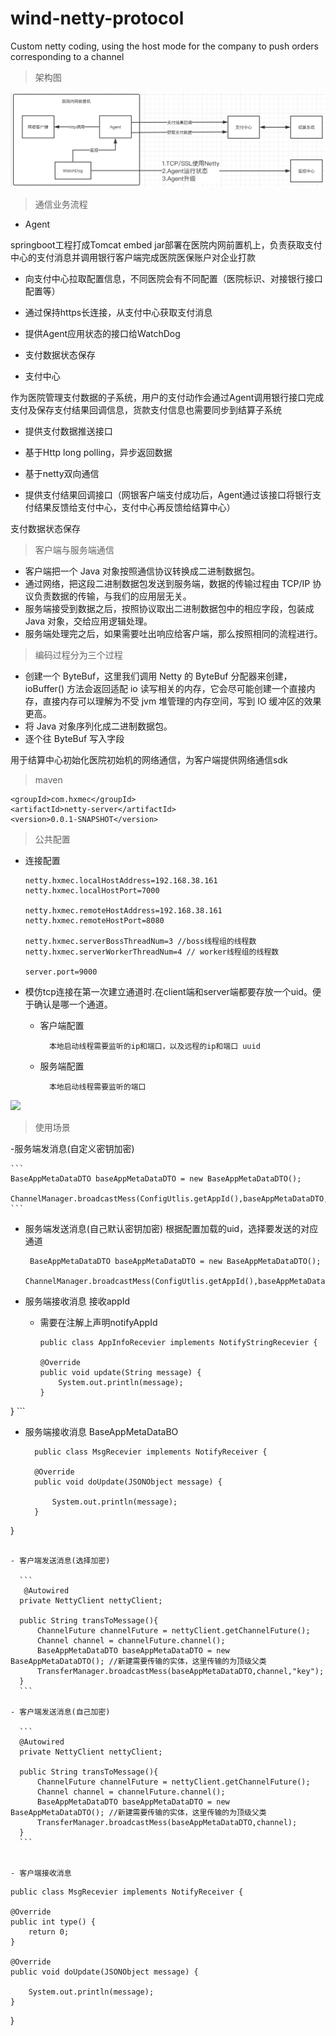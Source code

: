 # wind-netty-protocol
Custom netty coding, using the host mode for the company to push orders corresponding to a channel

>架构图

![医院支付消息推送](https://github.com/complone/wind-netty-protocol/blob/release-v1.0.0/project.png)

>通信业务流程

- Agent

springboot工程打成Tomcat embed jar部署在医院内网前置机上，负责获取支付中心的支付消息并调用银行客户端完成医院医保账户对企业打款

  - 向支付中心拉取配置信息，不同医院会有不同配置（医院标识、对接银行接口配置等）

  - 通过保持https长连接，从支付中心获取支付消息

  - 提供Agent应用状态的接口给WatchDog

  - 支付数据状态保存

- 支付中心

作为医院管理支付数据的子系统，用户的支付动作会通过Agent调用银行接口完成支付及保存支付结果回调信息，货款支付信息也需要同步到结算子系统

  - 提供支付数据推送接口

  - 基于Http long polling，异步返回数据

  - 基于netty双向通信

  - 提供支付结果回调接口（网银客户端支付成功后，Agent通过该接口将银行支付结果反馈给支付中心，支付中心再反馈给结算中心）

支付数据状态保存

>客户端与服务端通信

- 客户端把一个 Java 对象按照通信协议转换成二进制数据包。
- 通过网络，把这段二进制数据包发送到服务端，数据的传输过程由 TCP/IP 协议负责数据的传输，与我们的应用层无关。
- 服务端接受到数据之后，按照协议取出二进制数据包中的相应字段，包装成 Java 对象，交给应用逻辑处理。
- 服务端处理完之后，如果需要吐出响应给客户端，那么按照相同的流程进行。

>编码过程分为三个过程

- 创建一个 ByteBuf，这里我们调用 Netty 的 ByteBuf 分配器来创建，ioBuffer() 方法会返回适配 io 读写相关的内存，它会尽可能创建一个直接内存，直接内存可以理解为不受 jvm 堆管理的内存空间，写到 IO 缓冲区的效果更高。
- 将 Java 对象序列化成二进制数据包。
- 逐个往 ByteBuf 写入字段


用于结算中心初始化医院初始机的网络通信，为客户端提供网络通信sdk

>maven

```
<groupId>com.hxmec</groupId>
<artifactId>netty-server</artifactId>
<version>0.0.1-SNAPSHOT</version>
```

>公共配置


- 连接配置
    ```
    netty.hxmec.localHostAddress=192.168.38.161
    netty.hxmec.localHostPort=7000

    netty.hxmec.remoteHostAddress=192.168.38.161
    netty.hxmec.remoteHostPort=8080

    netty.hxmec.serverBossThreadNum=3 //boss线程组的线程数
    netty.hxmec.serverWorkerThreadNum=4 // worker线程组的线程数

    server.port=9000

    ```

- 模仿tcp连接在第一次建立通道时.在client端和server端都要存放一个uid。便于确认是哪一个通道。
    - 客户端配置
    
            本地启动线程需要监听的ip和端口，以及远程的ip和端口 uuid
    - 服务端配置
    
            本地启动线程需要监听的端口


![](http://git.hxmec.com/hxgroup-cxy1/hx-netty-server-sdk/blob/master/%E8%B0%83%E7%94%A8%E5%8C%BB%E9%99%A2%E5%89%8D%E7%BD%AE%E6%9C%BA%E6%B6%88%E6%81%AF%E6%94%B6%E5%8F%91%E6%97%B6%E5%BA%8F%E5%9B%BE.jpg)


>使用场景

-服务端发消息(自定义密钥加密)

    ```
    BaseAppMetaDataDTO baseAppMetaDataDTO = new BaseAppMetaDataDTO();
     ChannelManager.broadcastMess(ConfigUtlis.getAppId(),baseAppMetaDataDTO,"key");
    ```

- 服务端发送消息(自己默认密钥加密)
    根据配置加载的uid，选择要发送的对应通道
    
    ```
     BaseAppMetaDataDTO baseAppMetaDataDTO = new BaseAppMetaDataDTO();
     ChannelManager.broadcastMess(ConfigUtlis.getAppId(),baseAppMetaDataDTO);
    ```
    
- 服务端接收消息 接收appId
  - 需要在注解上声明notifyAppId
  
    ```
    public class AppInfoRecevier implements NotifyStringRecevier {

    @Override
    public void update(String message) {
        System.out.println(message);
    }
}
    ```

- 服务端接收消息 BaseAppMetaDataBO
  
  ```
    public class MsgRecevier implements NotifyReceiver {

    @Override
    public void doUpdate(JSONObject message) {

        System.out.println(message);
    }
}
  ```

- 客户端发送消息(选择加密)

    ```
     @Autowired
    private NettyClient nettyClient;

    public String transToMessage(){
        ChannelFuture channelFuture = nettyClient.getChannelFuture();
        Channel channel = channelFuture.channel();
        BaseAppMetaDataDTO baseAppMetaDataDTO = new BaseAppMetaDataDTO(); //新建需要传输的实体，这里传输的为顶级父类
        TransferManager.broadcastMess(baseAppMetaDataDTO,channel,"key");
    }
    ```
 
- 客户端发送消息(自己加密)

    ```
    @Autowired
    private NettyClient nettyClient;

    public String transToMessage(){
        ChannelFuture channelFuture = nettyClient.getChannelFuture();
        Channel channel = channelFuture.channel();
        BaseAppMetaDataDTO baseAppMetaDataDTO = new BaseAppMetaDataDTO(); //新建需要传输的实体，这里传输的为顶级父类
        TransferManager.broadcastMess(baseAppMetaDataDTO,channel);
    }
    ```

    
- 客户端接收消息

   ```
    public class MsgRecevier implements NotifyReceiver {

    @Override
    public int type() {
        return 0;
    }

    @Override
    public void doUpdate(JSONObject message) {

        System.out.println(message);
    }
}
   ```
